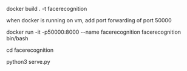 
docker build . -t facerecognition

when docker is running on vm, add port forwarding of port 50000

docker run -it -p50000:8000 --name facerecognition facerecognition bin/bash 

cd facerecognition

python3 serve.py